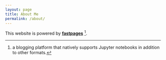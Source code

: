 ```yaml
---
layout: page
title: About Me
permalink: /about/
---
```


<!-- This is where you put the contents of your *About* page. Like all your pages, it's in [Markdown](https://guides.github.com/features/mastering-markdown/) format. -->

This website is powered by **[fastpages](https://github.com/fastai/fastpages)** [^1].



[^1]:a blogging platform that natively supports Jupyter notebooks in addition to other formats.
